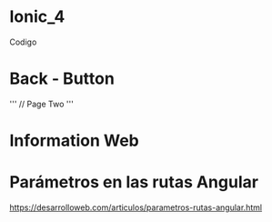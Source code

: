 # Ionic_4
Codigo



# Back - Button

'''
 //<ion-header translucent>
  <ion-toolbar>
    <ion-buttons slot="start">
      <ion-back-button defaultHref="/"></ion-back-button>
    </ion-buttons>
    <ion-title>Page Two</ion-title>
  </ion-toolbar>
</ion-header>
'''

# Information Web

# Parámetros en las rutas Angular
https://desarrolloweb.com/articulos/parametros-rutas-angular.html


